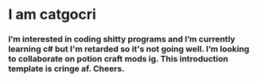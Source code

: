 # I am catgocri
### I’m interested in coding shitty programs and I’m currently learning c# but I'm retarded so it's not going well. I’m looking to collaborate on potion craft mods ig. This introduction template is cringe af. Cheers.

<!---
catgocri/catgocri is a ✨ special ✨ repository because its `README.md` (this file) appears on your GitHub profile.
You can click the Preview link to take a look at your changes.
--->
